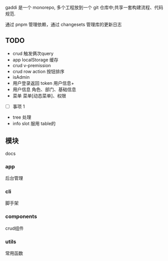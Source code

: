 gaddi 是一个 monorepo, 多个工程放到一个 git 仓库中;共享一套构建流程、代码规范.

通过 pnpm 管理依赖，通过 changesets 管理库的更新日志

## TODO
- crud 触发俩次query
- app localStorage 缓存
- crud v-premission
- crud row action 按钮排序
- isAdmin
- 用户登录返回 token 用户信息+
- 用户信息 角色、部门、基础信息
- 菜单 菜单[动态菜单]、权限
- [ ] 事项 1
- tree 处理
- info slot 服用 table的

## 模块
docs

### app
后台管理

### cli
脚手架

### components
crud组件

### utils
常用函数

